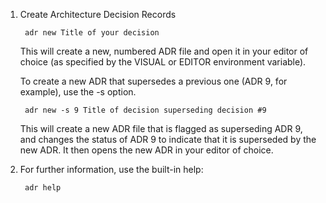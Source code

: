1. Create Architecture Decision Records

        adr new Title of your decision

   This will create a new, numbered ADR file and open it in your
   editor of choice (as specified by the VISUAL or EDITOR environment
   variable).

   To create a new ADR that supersedes a previous one (ADR 9, for example),
   use the -s option.

        adr new -s 9 Title of decision superseding decision #9

   This will create a new ADR file that is flagged as superseding
   ADR 9, and changes the status of ADR 9 to indicate that it is
   superseded by the new ADR.  It then opens the new ADR in your
   editor of choice.
   

2. For further information, use the built-in help:

        adr help
